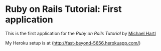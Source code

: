 # Ruby on Rails Tutorial: First application

This is the first application for the *Ruby on Rails Tutorial* by [Michael Hartl](http://michaelhartl.com)

My Heroku setup is at (http://fast-beyond-5656.herokuapp.com/)
